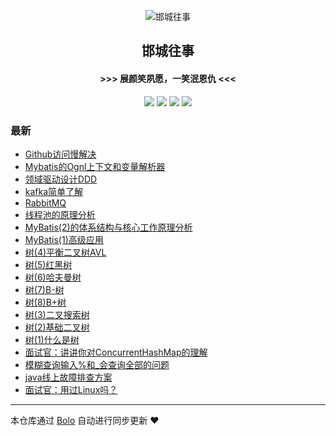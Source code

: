<p align="center"><img alt="邯城往事" src="https://img.hacpai.com/file/2019/11/guohui-e67e7b3b.png"></p><h2 align="center">
邯城往事
</h2>

<h4 align="center">               >>>  展颜笑夙愿，一笑泯恩仇 <<<</h4>
<p align="center"><a title="邯城往事" target="_blank" href="https://github.com/cuijianzhe/bolo-blog"><img src="https://img.shields.io/github/last-commit/cuijianzhe/bolo-blog.svg?style=flat-square&color=FF9900"></a>
<a title="GitHub repo size in bytes" target="_blank" href="https://github.com/cuijianzhe/bolo-blog"><img src="https://img.shields.io/github/repo-size/cuijianzhe/bolo-blog.svg?style=flat-square"></a>
<a title="Bolo Version" target="_blank" href="https://github.com/adlered/bolo-solo"><img src="https://img.shields.io/badge/bolo-v2.5 稳定版-f1e05a.svg?style=flat-square&color=blueviolet"></a>
<a title="Hits" target="_blank" href="https://github.com/88250/hits"><img src="https://hits.b3log.org/cuijianzhe/bolo-blog.svg"></a></p>

### 最新

* [Github访问慢解决](https://null:-1/articles/2022/05/18/1652873200269.html)
* [Mybatis的Ognl上下文和变量解析器](https://null:-1/articles/2022/05/17/1652767269945.html)
* [领域驱动设计DDD](https://null:-1/articles/2022/05/16/1652693849412.html)
* [kafka简单了解](https://null:-1/articles/2022/04/12/1649756136376.html)
* [RabbitMQ](https://null:-1/articles/2022/04/12/1649754076067.html)
* [线程池的原理分析](https://null:-1/articles/2022/04/11/1649663914943.html)
* [MyBatis(2)的体系结构与核心工作原理分析](https://null:-1/articles/2022/04/11/1649659873822.html)
* [MyBatis(1)高级应用](https://null:-1/articles/2022/04/11/1649659669550.html)
* [树(4)平衡二叉树AVL](https://null:-1/articles/2022/04/08/1649399935384.html)
* [树(5)红黑树](https://null:-1/articles/2022/04/08/1649401112733.html)
* [树(6)哈夫曼树](https://null:-1/articles/2022/04/08/1649401258520.html)
* [树(7)B-树](https://null:-1/articles/2022/04/08/1649401388460.html)
* [树(8)B+树](https://null:-1/articles/2022/04/08/1649401457496.html)
* [树(3)二叉搜索树](https://null:-1/articles/2022/04/08/1649399838593.html)
* [树(2)基础二叉树](https://null:-1/articles/2022/04/08/1649398871841.html)
* [树(1)什么是树](https://null:-1/articles/2022/04/08/1649398380957.html)
* [面试官：讲讲你对ConcurrentHashMap的理解](https://null:-1/articles/2022/04/03/1648949875595.html)
* [模糊查询输入%和_会查询全部的问题](https://null:-1/articles/2022/04/01/1648780777601.html)
* [java线上故障排查方案](https://null:-1/articles/2022/03/31/1648720724120.html)
* [面试官：用过Linux吗？](https://null:-1/articles/2022/03/31/1648709836067.html)



---

本仓库通过 [Bolo](https://github.com/adlered/bolo-solo) 自动进行同步更新 ❤️ 